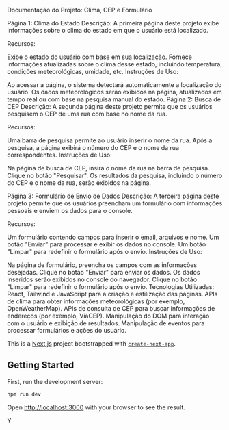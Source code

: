 Documentação do Projeto: Clima, CEP e Formulário


Página 1: Clima do Estado
Descrição:
A primeira página deste projeto exibe informações sobre o clima do estado em que o usuário está localizado.

Recursos:

Exibe o estado do usuário com base em sua localização.
Fornece informações atualizadas sobre o clima desse estado, incluindo temperatura, condições meteorológicas, umidade, etc.
Instruções de Uso:

Ao acessar a página, o sistema detectará automaticamente a localização do usuário.
Os dados meteorológicos serão exibidos na página, atualizados em tempo real ou com base na pesquisa manual do estado.
Página 2: Busca de CEP
Descrição:
A segunda página deste projeto permite que os usuários pesquisem o CEP de uma rua com base no nome da rua.

Recursos:

Uma barra de pesquisa permite ao usuário inserir o nome da rua.
Após a pesquisa, a página exibirá o número do CEP e o nome da rua correspondentes.
Instruções de Uso:

Na página de busca de CEP, insira o nome da rua na barra de pesquisa.
Clique no botão "Pesquisar".
Os resultados da pesquisa, incluindo o número do CEP e o nome da rua, serão exibidos na página.

Página 3: Formulário de Envio de Dados
Descrição:
A terceira página deste projeto permite que os usuários preencham um formulário com informações pessoais e enviem os dados para o console.

Recursos:

Um formulário contendo campos para inserir o email, arquivos e nome.
Um botão "Enviar" para processar e exibir os dados no console.
Um botão "Limpar" para redefinir o formulário após o envio.
Instruções de Uso:

Na página de formulário, preencha os campos com as informações desejadas.
Clique no botão "Enviar" para enviar os dados.
Os dados inseridos serão exibidos no console do navegador.
Clique no botão "Limpar" para redefinir o formulário após o envio.
Tecnologias Utilizadas:
React, Tailwind e JavaScript para a criação e estilização das páginas.
APIs de clima para obter informações meteorológicas (por exemplo, OpenWeatherMap).
APIs de consulta de CEP para buscar informações de endereços (por exemplo, ViaCEP).
Manipulação do DOM para interação com o usuário e exibição de resultados.
Manipulação de eventos para processar formulários e ações do usuário.

This is a [Next.js](https://nextjs.org/) project bootstrapped with [`create-next-app`](https://github.com/vercel/next.js/tree/canary/packages/create-next-app).

## Getting Started

First, run the development server:

```bash
npm run dev
```

Open [http://localhost:3000](http://localhost:3000) with your browser to see the result.

Y
